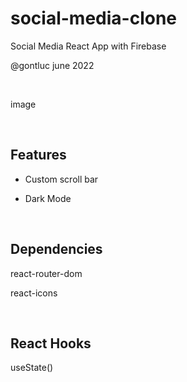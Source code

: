 # social-media-clone

Social Media React App with Firebase

@gontluc june 2022

<br />

image

<br />

## Features

* Custom scroll bar

* Dark Mode

<br />

## Dependencies 

react-router-dom

react-icons

<br />

## React Hooks

useState()